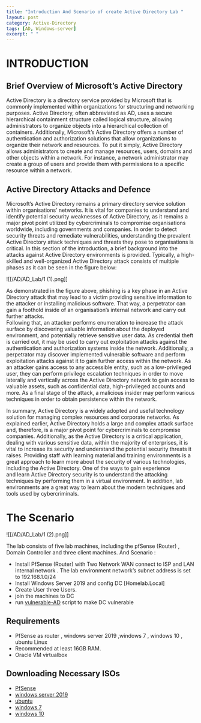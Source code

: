 ```yaml
---
title: "Introduction And Scenario of create Active Directory Lab "
layout: post
category: Active-Directory
tags: [AD, Windows-server]
excerpt: " "
---
```



# INTRODUCTION
## Brief Overview of Microsoft’s Active Directory  
Active Directory is a directory service provided by Microsoft that is commonly implemented within organizations for structuring and networking purposes. Active Directory, often abbreviated as AD, uses a secure hierarchical containment structure called logical structure, allowing administrators to organize objects into a hierarchical collection of containers. Additionally, Microsoft’s Active Directory offers a number of authentication and authorization solutions that allow organizations to organize their network and resources. To put it simply, Active Directory allows administrators to create and manage resources, users, domains and other objects within a network. For instance, a network administrator may create a group of users and provide them with permissions to a specific resource within a network.

## Active Directory Attacks and Defence  
Microsoft’s Active Directory remains a primary directory service solution within organisations’ networks. It is vital for companies to understand and identify potential security weaknesses of Active Directory, as it remains a major pivot point utilized by cybercriminals to compromise organisations worldwide, including governments and companies. In order to detect security threats and remediate vulnerabilities, understanding the prevalent Active Directory attack techniques and threats they pose to organisations is critical. In this section of the introduction, a brief background into the attacks against Active Directory environments is provided. Typically, a high-skilled and well-organized Active Directory attack consists of multiple phases as it can be seen in the figure below:

![[/AD/AD_Lab/1 (1).png]]

As demonstrated in the figure above, phishing is a key phase in an Active Directory attack that may lead to a victim providing sensitive information to the attacker or installing malicious software. That way, a perpetrator can gain a foothold inside of an organisation’s internal network and carry out further attacks.  
Following that, an attacker performs enumeration to increase the attack surface by discovering valuable information about the deployed environment, and potentially retrieve sensitive user data. As credential theft is carried out, it may be used to carry out exploitation attacks against the authentication and authorization systems inside the network. Additionally, a perpetrator may discover implemented vulnerable software and perform exploitation attacks against it to gain further access within the network. As an attacker gains access to any accessible entity, such as a low-privileged user, they can perform privilege escalation techniques in order to move laterally and vertically across the Active Directory network to gain access to valuable assets, such as confidential data, high-privileged accounts and more. As a final stage of the attack, a malicious insider may perform various techniques in order to obtain persistence within the network.  

In summary, Active Directory is a widely adopted and useful technology solution for managing complex resources and corporate networks. As explained earlier, Active Directory holds a large and complex attack surface and, therefore, is a major pivot point for cybercriminals to compromise companies. Additionally, as the Active Directory is a critical application, dealing with various sensitive data, within the majority of enterprises, it is vital to increase its security and understand the potential security threats it raises. Providing staff with learning material and training environments is a great approach to learn more about the security of various technologies, including the Active Directory. One of the ways to gain experience  
and learn Active Directory security is to understand the attacking techniques by performing them in a virtual environment. In addition, lab environments are a great way to learn about the modern techniques and tools used by cybercriminals.


# The Scenario  
![[/AD/AD_Lab/1 (2).png]]

The lab consists of five lab machines, including the pfSense (Router) , Domain Controller and three client machines. And Scenario : 
-  Install PfSense (Router) with Two Network WAN  connect to ISP and LAN internal network . The lab environment network’s subnet address is set to 192.168.1.0/24
-  Install Windows Server 2019 and config DC [Homelab.Local] 
-  Create User three Users. 
-  join the machines to DC  
-  run [vulnerable-AD](https://github.com/WazeHell/vulnerable-AD) script to make DC vulnerable 

## Requirements  
 -  PfSense as router , windows server 2019 ,windows 7 , windows 10  , ubuntu Linux
-  Recommended at least 16GB RAM.
-  Oracle VM virtualbox 

## Downloading Necessary ISOs
- [PfSense](https://mirror.mahanserver.net/PfSense/2.4.5/pfSense-CE-2.4.5-RELEASE-p1-amd64.iso.gz.sha256)
- [windows server 2019](https://getintopc.com/softwares/operating-systems/windows-server-2019-standard-may-2022-free-download/)
- [ubuntu](https://ubuntu.com/download/desktop/thank-you?version=22.04&architecture=amd64)
-  [windows 7](https://getintopc.com/softwares/operating-systems/windows-7-may-2022-free-download-1792221/) 
-  [windows 10](https://getintopc.com/softwares/operating-systems/windows-10-pro-may-2022-free-download-1433484/) 
